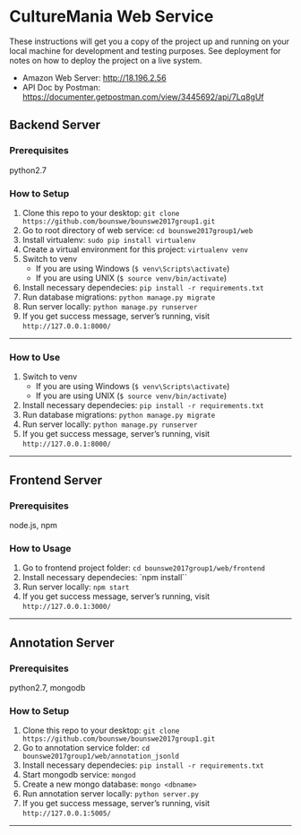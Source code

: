 # CultureMania Web Service

These instructions will get you a copy of the project up and running on your local machine for development and testing purposes. See deployment for notes on how to deploy the project on a live system.

* Amazon Web Server: http://18.196.2.56
* API Doc by Postman: https://documenter.getpostman.com/view/3445692/api/7Lq8gUf

## Backend Server

### Prerequisites
python2.7

### How to Setup
1. Clone this repo to your desktop: `git clone https://github.com/bounswe/bounswe2017group1.git`
2. Go to root directory of web service: `cd bounswe2017group1/web`
3. Install virtualenv: `sudo pip install virtualenv`
4. Create a virtual environment for this project: `virtualenv venv`
5. Switch to venv
    * If you are using Windows (`$ venv\Scripts\activate`)
    * If you are using UNIX (`$ source venv/bin/activate`)
6. Install necessary dependecies: `pip install -r requirements.txt`
7. Run database migrations: `python manage.py migrate`
8. Run server locally: `python manage.py runserver`
9. If you get success message, server’s running, visit `http://127.0.0.1:8000/`
***

### How to Use
1. Switch to venv
    * If you are using Windows (`$ venv\Scripts\activate`)
    * If you are using UNIX (`$ source venv/bin/activate`)
2. Install necessary dependecies: `pip install -r requirements.txt`
3. Run database migrations: `python manage.py migrate`
4. Run server locally: `python manage.py runserver`
5. If you get success message, server’s running, visit `http://127.0.0.1:8000/`
***

## Frontend Server

### Prerequisites
node.js, npm

### How to Usage
1. Go to frontend project folder: `cd bounswe2017group1/web/frontend`
2. Install necessary dependecies: `npm install``
3. Run server locally: `npm start`
4. If you get success message, server’s running, visit `http://127.0.0.1:3000/`
***

## Annotation Server

### Prerequisites
python2.7, mongodb

### How to Setup
1. Clone this repo to your desktop: `git clone https://github.com/bounswe/bounswe2017group1.git`
2. Go to annotation service folder: `cd bounswe2017group1/web/annotation_jsonld`
3. Install necessary dependecies: `pip install -r requirements.txt`
4. Start mongodb service: `mongod`
5. Create a new mongo database: `mongo <dbname>`
6. Run annotation server locally: `python server.py`
7. If you get success message, server’s running, visit `http://127.0.0.1:5005/`
***
